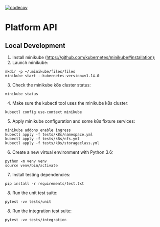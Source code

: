 [![codecov](https://codecov.io/gh/neuromation/platform-api/branch/master/graph/badge.svg?token=UhSf3Bzfe0)](https://codecov.io/gh/neuromation/platform-api)
# Platform API


## Local Development
1. Install minikube (https://github.com/kubernetes/minikube#installation);
2. Launch minikube:
```shell
mkdir -p ~/.minikube/files/files
minikube start --kubernetes-version=v1.14.0
```
3. Check the minikube k8s cluster status:
```shell
minikube status
```
4. Make sure the kubectl tool uses the minikube k8s cluster:
```shell
kubectl config use-context minikube
```
5. Apply minikube configuration and some k8s fixture services:
```shell
minikube addons enable ingress
kubectl apply -f tests/k8s/namespace.yml
kubectl apply -f tests/k8s/nfs.yml
kubectl apply -f tests/k8s/storageclass.yml
```
6. Create a new virtual environment with Python 3.6:
```shell
python -m venv venv
source venv/bin/activate
```
7. Install testing dependencies:
```shell
pip install -r requirements/test.txt
```
8. Run the unit test suite:
```shell
pytest -vv tests/unit
```
8. Run the integration test suite:
```shell
pytest -vv tests/integration
```
